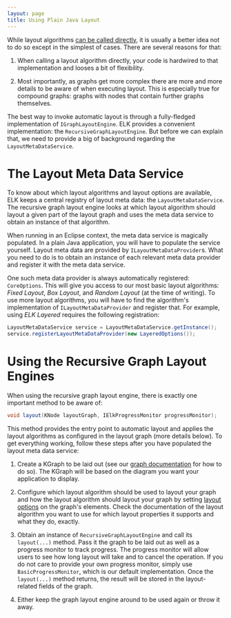 ```yaml
---
layout: page
title: Using Plain Java Layout
---
```

While layout algorithms [can be called directly](Using-Algorithms-Directly), it is usually a better idea not to do so except in the simplest of cases. There are several reasons for that:

1. When calling a layout algorithm directly, your code is hardwired to that implementation and looses a bit of flexibility.

1. Most importantly, as graphs get more complex there are more and more details to be aware of when executing layout. This is especially true for compound graphs: graphs with nodes that contain further graphs themselves.

The best way to invoke automatic layout is through a fully-fledged implementation of `IGraphLayoutEngine`. ELK provides a convenient implementation: the `RecursiveGraphLayoutEngine`. But before we can explain that, we need to provide a big of background regarding the `LayoutMetaDataService`.


# The Layout Meta Data Service

To know about which layout algorithms and layout options are available, ELK keeps a central registry of layout meta data: the `LayoutMetaDataService`. The recursive graph layout engine looks at which layout algorithm should layout a given part of the layout graph and uses the meta data service to obtain an instance of that algorithm.

When running in an Eclipse context, the meta data service is magically populated. In a plain Java application, you will have to populate the service yourself. Layout meta data are provided by `ILayoutMetaDataProvider`s. What you need to do is to obtain an instance of each relevant meta data provider and register it with the meta data service.

One such meta data provider is always automatically registered: `CoreOptions`. This will give you access to our most basic layout algorithms: _Fixed Layout_, _Box Layout_, and _Random Layout_ (at the time of writing). To use more layout algorithms, you will have to find the algorithm's implementation of `ILayoutMetaDataProvider` and register that. For example, using _ELK Layered_ requires the following registration:

```java
LayoutMetaDataService service = LayoutMetaDataService.getInstance();
service.registerLayoutMetaDataProvider(new LayeredOptions());
```


# Using the Recursive Graph Layout Engines

When using the recursive graph layout engine, there is exactly one important method to be aware of:

```java
void layout(KNode layoutGraph, IElkProgressMonitor progressMonitor);
```

This method provides the entry point to automatic layout and applies the layout algorithms as configured in the layout graph (more details below). To get everything working, follow these steps after you have populated the layout meta data service:

1. Create a KGraph to be laid out (see our [graph documentation](Graph-Data-Structure) for how to do so). The KGraph will be based on the diagram you want your application to display.

1. Configure which layout algorithm should be used to layout your graph and how the layout algorithm should layout your graph by setting [layout options](Layout-Options) on the graph's elements. Check the documentation of the layout algorithm you want to use for which layout properties it supports and what they do, exactly.

1. Obtain an instance of `RecursiveGraphLayoutEngine` and call its `layout(...)` method. Pass it the graph to be laid out as well as a progress monitor to track progress. The progress monitor will allow users to see how long layout will take and to cancel the operation. If you do not care to provide your own progress monitor, simply use `BasicProgressMonitor`, which is our default implementation. Once the `layout(...)` method returns, the result will be stored in the layout-related fields of the graph.

1. Either keep the graph layout engine around to be used again or throw it away.
